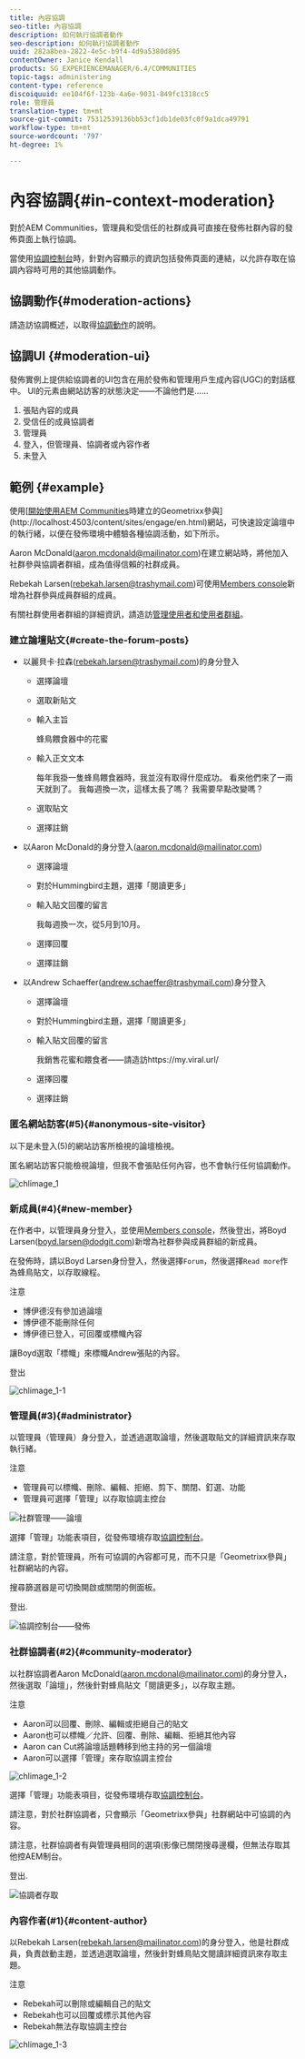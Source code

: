 ```yaml
---
title: 內容協調
seo-title: 內容協調
description: 如何執行協調者動作
seo-description: 如何執行協調者動作
uuid: 282a8bea-2822-4e5c-b9f4-4d9a5380d895
contentOwner: Janice Kendall
products: SG_EXPERIENCEMANAGER/6.4/COMMUNITIES
topic-tags: administering
content-type: reference
discoiquuid: ee104f6f-123b-4a6e-9031-849fc1318cc5
role: 管理員
translation-type: tm+mt
source-git-commit: 75312539136bb53cf1db1de03fc0f9a1dca49791
workflow-type: tm+mt
source-wordcount: '797'
ht-degree: 1%

---
```



# 內容協調{#in-context-moderation}

對於AEM Communities，管理員和受信任的社群成員可直接在發佈社群內容的發佈頁面上執行協調。

當使用[協調控制台](moderation.md)時，針對內容顯示的資訊包括發佈頁面的連結，以允許存取在協調內容時可用的其他協調動作。

## 協調動作{#moderation-actions}

請造訪協調概述，以取得[協調動作](moderate-ugc.md#moderation-actions)的說明。

## 協調UI {#moderation-ui}

發佈實例上提供給協調者的UI包含在用於發佈和管理用戶生成內容(UGC)的對話框中。 UI的元素由網站訪客的狀態決定——不論他們是……

1. 張貼內容的成員
1. 受信任的成員協調者
1. 管理員
1. 登入，但管理員、協調者或內容作者
1. 未登入

## 範例 {#example}

使用[[開始使用AEM Communities](getting-started.md)時建立的Geometrixx參與](http://localhost:4503/content/sites/engage/en.html)網站，可快速設定論壇中的執行緒，以便在發佈環境中體驗各種協調活動，如下所示。

Aaron McDonald(aaron.mcdonald@mailinator.com)在建立網站時，將他加入社群參與協調者群組，成為值得信賴的社群成員。

Rebekah Larsen(rebekah.larsen@trashymail.com)可使用[Members console](members.md)新增為社群參與成員群組的成員。

有關社群使用者群組的詳細資訊，請造訪[管理使用者和使用者群組](users.md)。

### 建立論壇貼文{#create-the-forum-posts}

* 以麗貝卡·拉森(rebekah.larsen@trashymail.com)的身分登入

   * 選擇論壇
   * 選取新貼文
   * 輸入主旨

      蜂鳥餵食器中的花蜜

   * 輸入正文文本

      每年我掛一隻蜂鳥餵食器時，我並沒有取得什麼成功。 看來他們來了一兩天就到了。 我每週換一次，這樣太長了嗎？ 我需要早點改變嗎？
   * 選取貼文
   * 選擇註銷

* 以Aaron McDonald的身分登入(aaron.mcdonald@mailinator.com)

   * 選擇論壇
   * 對於Hummingbird主題，選擇「閱讀更多」
   * 輸入貼文回覆的留言

      我每週換一次，從5月到10月。

   * 選擇回覆
   * 選擇註銷

* 以Andrew Schaeffer(andrew.schaeffer@trashymail.com)身分登入

   * 選擇論壇
   * 對於Hummingbird主題，選擇「閱讀更多」
   * 輸入貼文回覆的留言

      我銷售花蜜和餵食者——請造訪https://my.viral.url/

   * 選擇回覆
   * 選擇註銷

### 匿名網站訪客(#5){#anonymous-site-visitor}

以下是未登入(5)的網站訪客所檢視的論壇檢視。

匿名網站訪客只能檢視論壇，但我不會張貼任何內容，也不會執行任何協調動作。

![chlimage_1](assets/chlimage_1.png)

### 新成員(#4){#new-member}

在作者中，以管理員身分登入，並使用[Members console](members.md)，然後登出，將Boyd Larsen(boyd.larsen@dodgit.com)新增為社群參與成員群組的新成員。

在發佈時，請以Boyd Larsen身份登入，然後選擇`Forum`，然後選擇`Read more`作為蜂鳥貼文，以存取線程。

注意

* 博伊德沒有參加過論壇
* 博伊德不能刪除任何
* 博伊德已登入，可回覆或標幟內容

讓Boyd選取「標幟」來標幟Andrew張貼的內容。

登出

![chlimage_1-1](assets/chlimage_1-1.png)

### 管理員(#3){#administrator}

以管理員（管理員）身分登入，並透過選取論壇，然後選取貼文的詳細資訊來存取執行緒。

注意

* 管理員可以標幟、刪除、編輯、拒絕、剪下、關閉、釘選、功能
* 管理員可選擇「管理」以存取協調主控台

![社群管理——論壇](assets/communityadmin-forum.png)

選擇「管理」功能表項目，從發佈環境存取[協調控制台](moderation.md)。

請注意，對於管理員，所有可協調的內容都可見，而不只是「Geometrixx參與」社群網站的內容。

搜尋篩選器是可切換開啟或關閉的側面板。

登出.

![協調控制台——發佈](assets/moderationconsole-publish.png)

### 社群協調者(#2){#community-moderator}

以社群協調者Aaron McDonald(aaron.mcdonal@mailinator.com)的身分登入，然後選取「論壇」，然後針對蜂鳥貼文「閱讀更多」，以存取主題。

注意

* Aaron可以回覆、刪除、編輯或拒絕自己的貼文
* Aaron也可以標幟／允許、回覆、刪除、編輯、拒絕其他內容
* Aaron can Cut將論壇話題轉移到他主持的另一個論壇
* Aaron可以選擇「管理」來存取協調主控台

![chlimage_1-2](assets/chlimage_1-2.png)

選擇「管理」功能表項目，從發佈環境存取[協調控制台](moderation.md)。

請注意，對於社群協調者，只會顯示「Geometrixx參與」社群網站中可協調的內容。

請注意，社群協調者有與管理員相同的選項(影像已關閉搜尋邊欄，但無法存取其他控AEM制台。

登出.

![協調者存取](assets/moderatoraccess.png)

### 內容作者(#1){#content-author}

以Rebekah Larsen(rebekah.larsen@mailinator.com)的身分登入，他是社群成員，負責啟動主題，並透過選取論壇，然後針對蜂鳥貼文閱讀詳細資訊來存取主題。

注意

* Rebekah可以刪除或編輯自己的貼文
* Rebekah也可以回覆或標示其他內容
* Rebekah無法存取協調主控台

![chlimage_1-3](assets/chlimage_1-3.png)

